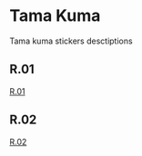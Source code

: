 # Tama Kuma

Tama kuma stickers desctiptions

## R.01

[R.01](FrontpageR.01.md)

## R.02

[R.02](FrontpageR.02.md)